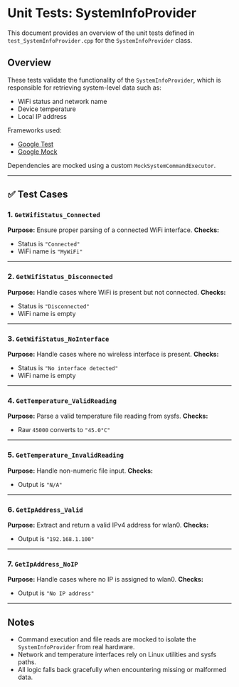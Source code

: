 # Unit Tests: SystemInfoProvider

This document provides an overview of the unit tests defined in `test_SystemInfoProvider.cpp` for the `SystemInfoProvider` class.

## Overview

These tests validate the functionality of the `SystemInfoProvider`, which is responsible for retrieving system-level data such as:
- WiFi status and network name
- Device temperature
- Local IP address

Frameworks used:
- [Google Test](https://github.com/google/googletest)
- [Google Mock](https://github.com/google/googletest/tree/main/googlemock)

Dependencies are mocked using a custom `MockSystemCommandExecutor`.

---

## ✅ Test Cases

### 1. `GetWifiStatus_Connected`
**Purpose:** Ensure proper parsing of a connected WiFi interface.
**Checks:**
- Status is `"Connected"`
- WiFi name is `"MyWiFi"`

---

### 2. `GetWifiStatus_Disconnected`
**Purpose:** Handle cases where WiFi is present but not connected.
**Checks:**
- Status is `"Disconnected"`
- WiFi name is empty

---

### 3. `GetWifiStatus_NoInterface`
**Purpose:** Handle cases where no wireless interface is present.
**Checks:**
- Status is `"No interface detected"`
- WiFi name is empty

---

### 4. `GetTemperature_ValidReading`
**Purpose:** Parse a valid temperature file reading from sysfs.
**Checks:**
- Raw `45000` converts to `"45.0°C"`

---

### 5. `GetTemperature_InvalidReading`
**Purpose:** Handle non-numeric file input.
**Checks:**
- Output is `"N/A"`

---

### 6. `GetIpAddress_Valid`
**Purpose:** Extract and return a valid IPv4 address for wlan0.
**Checks:**
- Output is `"192.168.1.100"`

---

### 7. `GetIpAddress_NoIP`
**Purpose:** Handle cases where no IP is assigned to wlan0.
**Checks:**
- Output is `"No IP address"`

---

## Notes

- Command execution and file reads are mocked to isolate the `SystemInfoProvider` from real hardware.
- Network and temperature interfaces rely on Linux utilities and sysfs paths.
- All logic falls back gracefully when encountering missing or malformed data.
